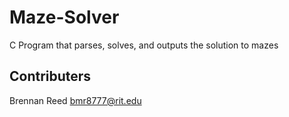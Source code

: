 # Maze-Solver
C Program that parses, solves, and outputs the solution to mazes

## Contributers
Brennan Reed <bmr8777@rit.edu>
